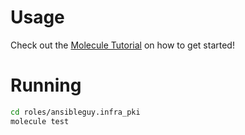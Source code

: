 # Usage

Check out the [Molecule Tutorial](https://github.com/ansibleguy/ansible_tutorial/blob/main/99/Molecule.md) on how to get started!

# Running

```bash
cd roles/ansibleguy.infra_pki
molecule test
```
